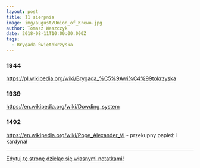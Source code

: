 ```yaml
---
layout: post
title: 11 sierpnia
image: img/august/Union_of_Krewo.jpg
author: Tomasz Waszczyk
date: 2018-08-11T10:00:00.000Z
tags:
  - Brygada Świętokrzyska
---
```


### 1944

https://pl.wikipedia.org/wiki/Brygada_%C5%9Awi%C4%99tokrzyska

### 1939

https://en.wikipedia.org/wiki/Dowding_system

### 1492

https://en.wikipedia.org/wiki/Pope_Alexander_VI - przekupny papież i kardynał

---

<a href="https://github.com/TomaszWaszczyk/historia.waszczyk.com/edit/master/src/content/august-11.md" target="_blank">Edytuj tę stronę dzieląc się własnymi notatkami!</a>

